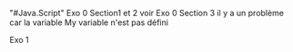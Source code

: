 "#Java.Script" 
Exo 0
Section1 et 2  voir Exo 0
Section 3 il y a un problème car la variable My variable n'est pas défini 

Exo 1 

